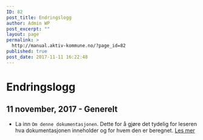 ```yaml
---
ID: 82
post_title: Endringslogg
author: Admin WP
post_excerpt: ""
layout: page
permalink: >
  http://manual.aktiv-kommune.no/?page_id=82
published: true
post_date: 2017-11-11 16:22:48
---
```

# Endringslogg

## 11 november, 2017 - Generelt

- La inn `Om denne dokumentasjonen`. Dette for å gjøre det tydelig for leseren hva dokumentasjonen inneholder og for hvem den er beregnet. [Les mer](http://manual.aktiv-kommune.no/?page_id=37)